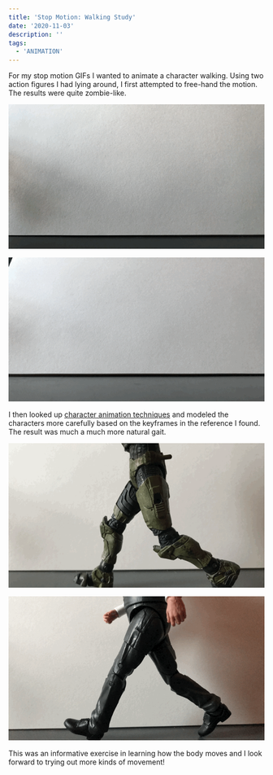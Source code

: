 ```yaml
---
title: 'Stop Motion: Walking Study'
date: '2020-11-03'
description: ''
tags:
  - 'ANIMATION'
---
```


For my stop motion GIFs I wanted to animate a character walking. Using two action figures I had lying around, I first attempted to free-hand the motion. The results were quite zombie-like.

![Walking across](WalkingAcross1Looped.gif)

![Walking across](WalkingAcross2Looped.gif)

I then looked up [character animation techniques](https://founderu.selz.com/wp-content/uploads/2013/11/WalkingSheet-animation-methods.jpg) and modeled the characters more carefully based on the keyframes in the reference I found. The result was much a much more natural gait.

![walking](Walking1Looped.gif)

![walking](Walking4Looped.gif)

This was an informative exercise in learning how the body moves and I look forward to trying out more kinds of movement!
